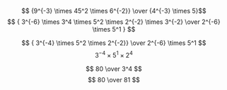 <!-- # priklady
- $ m = 1000kg$
- $v = 90{km \over h} = 25 {m \over s}$

 $$ \triangle \vec p = m \times \triangle \vec v$$

 $$ \triangle p = 1000kg \times 25 {m \over s}$$
 $$ \triangle p = 25000 kg \times m \times s^{-1}$$

- $ m = 0.2kg $
- $ v = 20 {m \over s}$
- $ t = 25s$
- $ F = 400 N$

-->
<!-- # matematika  -->

 $$ {9^{-3} \times 45^2 \times 6^{-2}} \over {4^{-3} \times 5}$$
$$ { 3^{-6} \times 3^4 \times 5^2 \times 2^{-2} \times 3^{-2} \over 2^{-6} \times 5^1 } $$

$$ { 3^{-4} \times 5^2 \times 2^{-2}} \over 2^{-6} \times 5^1 $$
$$ 3^{-4} \times 5^1 \times 2^4$$

$$ 80 \over 3^4 $$
$$ 80 \over 81 $$
